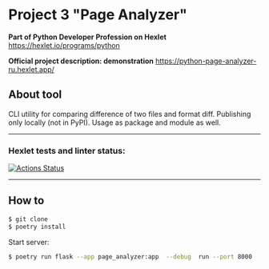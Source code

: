 # Project 3 "Page Analyzer"

**Part of Python Developer Profession on Hexlet**
https://hexlet.io/programs/python

**Official project description: demonstration**
https://python-page-analyzer-ru.hexlet.app/


## About tool

CLI utility for comparing difference of two files and format diff.
Publishing only locally (not in PyPI).
Usage as package and module as well.

---



### Hexlet tests and linter status:
[![Actions Status](https://github.com/ivekhov/python-project-83/actions/workflows/hexlet-check.yml/badge.svg)](https://github.com/ivekhov/python-project-83/actions)


----
## How to

```bash
$ git clone 
$ poetry install
```

Start server:
```bash
$ poetry run flask --app page_analyzer:app  --debug  run --port 8000
```

